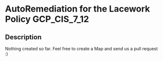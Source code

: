 # AutoRemediation for the Lacework Policy GCP_CIS_7_12

## Description
Nothing created so far. Feel free to create a Map and send us a pull request :)
